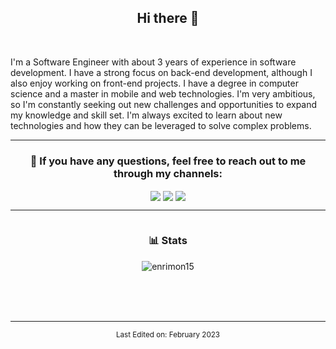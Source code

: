 <!--
**enrimon15/enrimon15** is a ✨ _special_ ✨ repository because its `README.md` (this file) appears on your GitHub profile.

Here are some ideas to get you started:

- 🔭 I’m currently working on ...
- 🌱 I’m currently learning ...
- 👯 I’m looking to collaborate on ...
- 🤔 I’m looking for help with ...
- 💬 Ask me about ...
- 📫 How to reach me: ...
- 😄 Pronouns: ...
- ⚡ Fun fact: ...
-->

<h2 align="center">Hi there 👋</h1><br>
<!-- ABOUT YOU -->

I'm a Software Engineer with about 3 years of experience in software development. I have a strong focus on back-end development, although I also enjoy working on front-end projects. I have a degree in computer science and a master in mobile and web technologies. I'm very ambitious, so I'm constantly seeking out new challenges and opportunities to expand my knowledge and skill set. I'm always excited to learn about new technologies and how they can be leveraged to solve complex problems.

<!-- CONNECTION -->
<hr>      
<h3 align="center"> 💬 If you have any questions, feel free to reach out to me through my channels: </h3>
<p align="center">
  <a href="https://www.linkedin.com/in/enrico-monte-b2082118b/" target="_blank"><img align="center" src="https://img.shields.io/badge/LinkedIn-0077B5?style=for-the-badge&logo=linkedin&logoColor=white" /></a>
  <a href="mailto:enrico.monte97@gmail.com" target="_blank"><img align="center" src="https://img.shields.io/badge/Gmail-D14836?style=for-the-badge&logo=gmail&logoColor=white" /></a>
  <a href="https://enricomonte.dev" target="_blank"><img align="center" src="https://img.shields.io/badge/My%20Website-292929?style=for-the-badge&logo=google-chrome&logoColor=white" /></a>
</p>

   
<!-- GITHUB STATS -->
<hr>
<div style="display: flex; justify-content: center;">
  <div style="width: 50%;">
    <h3 align="center">📊 Stats</h3>
    <p align="center">
      <a align="center">
        <img align="center" 
        src="https://github-readme-stats.vercel.app/api/top-langs?username=enrimon15&show_icons=true&theme=dark&locale=en&hide=jupyter%20notebook,lex,php,html&langs_count=3" alt="enrimon15" />
      </a>
    </p>
  </div>
</div>

<br>
<br>
<br>

-----

<p align="center"><small>Last Edited on: February 2023</small></p>

